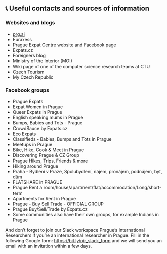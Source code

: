 ## 📞 Useful contacts and sources of information

### Websites and blogs

- [prg.ai](prg.ai/en)
- Euraxess
- Prague Expat Centre website and Facebook page
- Expats.cz
- Foreigners blog
- Ministry of the Interior (MOI) 
- Wiki page of one of the computer science research teams at CTU
- Czech Tourism
- My Czech Republic

### Facebook groups

- Prague Expats
- Expat Women in Prague
- Queer Expats in Prague
- English speaking mums in Prague
- Bumps, Babies and Tots - Prague
- CrowdSauce by Expats.cz
- Eco Expats
- Classifieds - Babies, Bumps and Tots in Prague
- Meetups in Prague
- Bike, Hike, Cook & Meet in Prague
- Discovering Prague & CZ Group
- Prague Hikes, Trips, Friends & more
- Hiking around Prague
- Praha - Bydlení v Praze, Spolubydlení, nájem, pronájem, podnájem, byt, dům
- FLATSHARE in PRAGUE
- Prague Rent a room/house/apartment/flat/accommodation/Long/short-term
- Apartments for Rent in Prague
- Prague - Buy Sell Trade - OFFICIAL GROUP
- Prague Buy/Sell/Trade by Expats.cz
- Some communities also have their own groups, for example Indians in Prague

And don’t forget to join our Slack workspace Prague’s International Researchers if you’re an international researcher in Prague. Fill in the following Google form: https://bit.ly/pir_slack_form and we will send you an email with an invitation within a few days.
